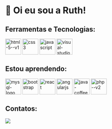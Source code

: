 <h1>👋 Oi eu sou a Ruth!</h1>

<h2>Ferramentas e Tecnologias:</h2>
<p float="left">
<img  width ="50"  height="50" src="https://img.icons8.com/color/48/html-5--v1.png"  alt ="html-5--v1" />
<img width="50" height="50" src="https://img.icons8.com/fluency/48/css3.png" alt="css3"/>
<img width="50" height="50" src="https://img.icons8.com/fluency/48/javascript.png" alt="javascript"/>
<img width="50" height="50" src="https://img.icons8.com/color/48/visual-studio--v1.png" alt="visual-studio--v1"/>
</p>

<h2>Estou aprendendo:</h2>
<p float="left">
<img width="50" height="50" src="https://img.icons8.com/color/48/mysql-logo.png" alt="mysql-logo"/>
<img width="50" height="50" src="https://img.icons8.com/nolan/64/bootstrap.png" alt="bootstrap"/>
<img width="50" height="50" src="https://img.icons8.com/officel/16/react.png" alt="react"/>
<img width="50" height="50" src="https://img.icons8.com/fluency/48/angularjs.png" alt="angularjs"/>
<img width="50" height="50" src="https://img.icons8.com/color/48/java-coffee-cup-logo--v1.png" alt="java-coffee-cup-logo--v1"/>
<img width="50" height="50" src="https://img.icons8.com/nolan/64/php--v2.png" alt="php--v2"/>
</p>     

## Contatos:

<div>
<a href="https://www.linkedin.com/in/ruth-santana-182399241" target="_blank"><img loading="lazy" src="https://img.shields.io/badge/-LinkedIn-%230077B5?style=for-the-badge&logo=linkedin&logoColor=white" target="_blank"></a>   
</div>
          
 
<!---
ruthsantanasilva/ruthsantanasilva is a ✨ special ✨ repository because its `README.md` (this file) appears on your GitHub profile.
You can click the Preview link to take a look at your changes.
--->
